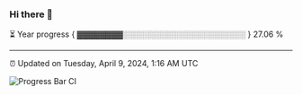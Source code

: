 ### Hi there 👋

⏳ Year progress { ▓▓▓▓▓▓▓▓░░░░░░░░░░░░░░░░░░░░░░ } 27.06 %

---

⏰ Updated on Tuesday, April 9, 2024, 1:16 AM UTC

![Progress Bar CI](https://github.com/arthurbuhl/arthurbuhl/workflows/Progress%20Bar%20CI/badge.svg)
